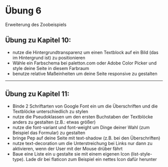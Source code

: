 # Übung 6

Erweiterung des Zoobeispiels

## Übung zu Kapitel 10:

- nutze die Hintergrundtransparenz um einen Textblock auf ein Bild (das im Hintergrund ist) zu positionieren
- Wähle ein Farbschema bei paletton.com oder Adobe Color Picker und style deine Seite in diesem Farbraum
- benutze relative Maßeinheiten um deine Seite responsive zu gestalten
***
## Übung zu Kapitel 11:

- Binde 2 Schriftarten von Google Font ein um die Überschriften und die Textblöcke unterschiedlich zu stylen
- nutze die Pseudoklassen um den ersten Buchstaben der Textblöcke anders zu gestalten (z.B.: etwas größer)
- nutze die font-variant und font-weight um Dinge deiner Wahl (zum Beispiel das Formular) zu gestalten
- bringe Pep auf deine Seite mit text-shadow (z.B. bei den Überschriften)
- nutze text-decoration um die Unterstreichung bei Links nur dann zu aktivieren, wenn der User mit der Mouse drüber fährt
- Baue eine Liste ein u gestalte sie mit einem eigenen Icon (list-style-type). Lade dir bei flaticon zum Beispiel ein nettes Icon dafür herunter
